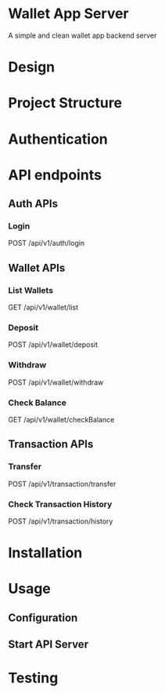 # Wallet App Server
A simple and clean wallet app backend server 

# Design

# Project Structure

# Authentication

# API endpoints

## Auth APIs

### Login
POST /api/v1/auth/login

## Wallet APIs

### List Wallets
GET /api/v1/wallet/list

### Deposit
POST /api/v1/wallet/deposit

### Withdraw
POST /api/v1/wallet/withdraw

### Check Balance
GET /api/v1/wallet/checkBalance

## Transaction APIs

### Transfer
POST /api/v1/transaction/transfer

### Check Transaction History
POST /api/v1/transaction/history

# Installation

# Usage

## Configuration

## Start API Server

# Testing